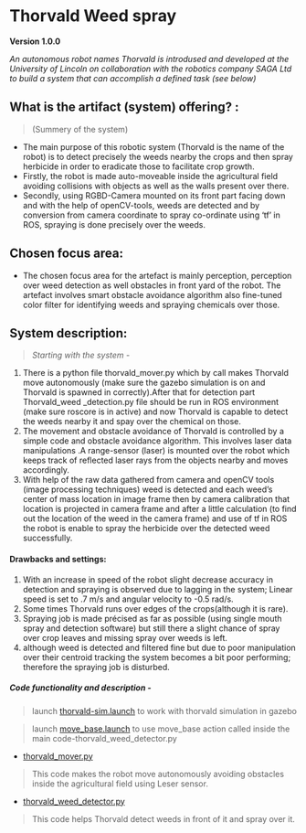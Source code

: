 # Thorvald Weed spray
**Version 1.0.0**

*An autonomous robot names Thorvald is introdused and developed at the University of Lincoln on collaboration with the robotics company SAGA Ltd to build a system that can accomplish a defined task (see below)*

## What is the artifact (system) offering? :
> (Summery of the system) 

* The main purpose of this robotic system (Thorvald is the name of the robot) is to detect precisely the weeds nearby the crops and then spray herbicide in order to eradicate those to facilitate crop growth.
* Firstly, the robot is made auto-moveable inside the agricultural field avoiding collisions with objects as well as the walls present over there.
* Secondly, using RGBD-Camera mounted on its front part facing down and with the help of openCV-tools, weeds are detected and by conversion from camera coordinate to spray co-ordinate using ‘tf’ in ROS, spraying is done precisely over the weeds. 

## Chosen focus area:
* The chosen focus area for the artefact is mainly perception, perception over weed detection as well obstacles in front yard of the robot. The artefact involves smart obstacle avoidance algorithm also fine-tuned color filter for identifying weeds and spraying chemicals over those.

## System description:
> *Starting with the system -*

1. There is a python file thorvald_mover.py which by call makes Thorvald move autonomously (make sure the gazebo simulation is on and Thorvald is spawned in correctly).After that for detection part Thorvald_weed _detection.py file should be run in ROS environment (make sure roscore is in active) and now Thorvald is capable to detect the weeds nearby it and spay over the chemical on those.
2. The movement and obstacle avoidance of Thorvald is controlled by a simple code and obstacle avoidance algorithm. This involves laser data manipulations .A range-sensor (laser) is mounted over the robot which keeps track of reflected laser rays from the objects nearby and moves accordingly.
3. With help of the raw data gathered from camera and openCV tools (image processing techniques) weed is detected and each weed’s center of mass location in image frame then by camera calibration that location is projected in camera frame and after a little calculation (to find out the location of the weed in the camera frame) and use of tf in ROS the robot is enable to spray the herbicide over the detected weed successfully.

#### Drawbacks and settings:
1. With an increase in speed of the robot slight decrease accuracy in detection and spraying is observed due to lagging in the system; Linear speed is set to .7 m/s and angular velocity to  -0.5 rad/s.
2. Some times Thorvald runs over edges of the crops(although it is rare).  
3. Spraying job is made précised as far as possible (using single mouth spray and detection software) but still there a slight chance of spray over crop leaves and missing spray over weeds is left. 
4. although weed is detected and filtered fine but due to poor manipulation over their centroid tracking the system becomes a bit poor performing; therefore the spraying job is disturbed.
##### Code functionality and description -
> launch [thorvald-sim.launch](https://github.com/LCAS/CMP9767M/tree/master/uol_cmp9767m_base/launch) to work with thorvald simulation in gazebo

> launch [move_base.launch](https://github.com/LCAS/CMP9767M/blob/master/uol_cmp9767m_tutorial/launch/move_base.launch) to use move_base action called inside the main code-thorvald_weed_detector.py

- [thorvald_mover.py](https://github.com/ayan-kundu/robot_programming/blob/main/thorvald_mover.py)
> This code makes the robot move autonomously avoiding obstacles inside the agricultural field using Leser  sensor.

- [thorvald_weed_detector.py](https://github.com/ayan-kundu/robot_programming/blob/main/thorvald_weed_detection.py)
>This code helps Thorvald detect weeds in front of it and spray over it.



